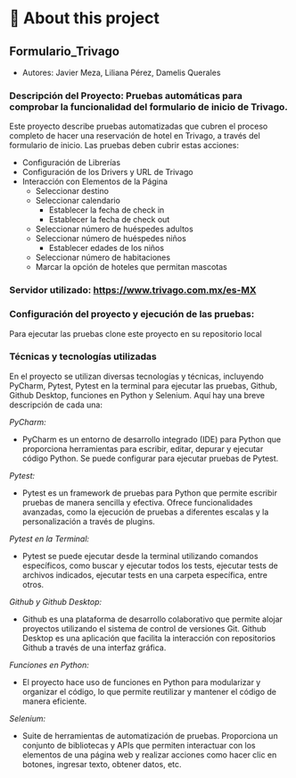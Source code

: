 # 🚀 About this project
## Formulario_Trivago
- Autores: Javier Meza, Liliana Pérez, Damelis Querales

### **Descripción del Proyecto:** Pruebas automáticas para comprobar la funcionalidad del formulario de inicio de Trivago.

Este proyecto describe pruebas automatizadas que cubren el proceso completo de hacer una reservación de hotel en Trivago, a través del formulario de inicio. Las pruebas deben cubrir estas acciones:

- Configuración de Librerías
- Configuración de los Drivers y URL de Trivago
- Interacción con Elementos de la Página
    - Seleccionar destino
    - Seleccionar calendario
        - Establecer la fecha de check in
        - Establecer la fecha de check out
    - Seleccionar número de huéspedes adultos
    - Seleccionar número de huéspedes niños
        - Establecer edades de los niños
    - Seleccionar número de habitaciones
    - Marcar la opción de hoteles que permitan mascotas

### **Servidor utilizado:** https://www.trivago.com.mx/es-MX

### **Configuración del proyecto y ejecución de las pruebas:** 

Para ejecutar las pruebas clone este proyecto en su repositorio local

### **Técnicas y tecnologías utilizadas**
En el proyecto se utilizan diversas tecnologías y técnicas, incluyendo PyCharm, Pytest, Pytest en la terminal para ejecutar las pruebas, Github, Github Desktop, funciones en Python y Selenium. Aquí hay una breve descripción de cada una:

*PyCharm:*
- PyCharm es un entorno de desarrollo integrado (IDE) para Python que proporciona herramientas para escribir, editar, depurar y ejecutar código Python. Se puede configurar para ejecutar pruebas de Pytest.

*Pytest:*
- Pytest es un framework de pruebas para Python que permite escribir pruebas de manera sencilla y efectiva. Ofrece funcionalidades avanzadas, como la ejecución de pruebas a diferentes escalas y la personalización a través de plugins.

*Pytest en la Terminal:*
- Pytest se puede ejecutar desde la terminal utilizando comandos específicos, como buscar y ejecutar todos los tests, ejecutar tests de archivos indicados, ejecutar tests en una carpeta específica, entre otros.

*Github y Github Desktop:*
- Github es una plataforma de desarrollo colaborativo que permite alojar proyectos utilizando el sistema de control de versiones Git. Github Desktop es una aplicación que facilita la interacción con repositorios Github a través de una interfaz gráfica.

*Funciones en Python:*
- El proyecto hace uso de funciones en Python para modularizar y organizar el código, lo que permite reutilizar y mantener el código de manera eficiente.

*Selenium:*
- Suite de herramientas de automatización de pruebas. Proporciona un conjunto de bibliotecas y APIs que permiten interactuar con los elementos de una página web y realizar acciones como hacer clic en botones, ingresar texto, obtener datos, etc.
